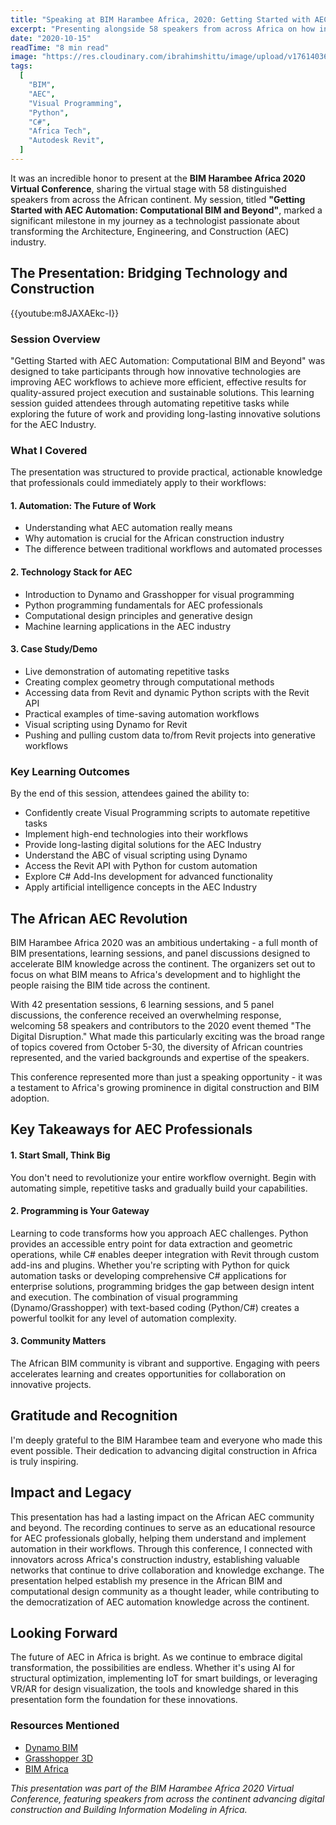```yaml
---
title: "Speaking at BIM Harambee Africa, 2020: Getting Started with AEC Automation, Computational BIM and Beyond"
excerpt: "Presenting alongside 58 speakers from across Africa on how innovative technologies are transforming AEC workflows through automation, computational BIM, and AI-driven solutions for the construction industry"
date: "2020-10-15"
readTime: "8 min read"
image: "https://res.cloudinary.com/ibrahimshittu/image/upload/v1761403649/ibrahim-shittu-portfolio/blog/speaking-at-bim-harambee-africa-2020.png"
tags:
  [
    "BIM",
    "AEC",
    "Visual Programming",
    "Python",
    "C#",
    "Africa Tech",
    "Autodesk Revit",
  ]
---
```


It was an incredible honor to present at the **BIM Harambee Africa 2020 Virtual Conference**, sharing the virtual stage with 58 distinguished speakers from across the African continent. My session, titled **"Getting Started with AEC Automation: Computational BIM and Beyond"**, marked a significant milestone in my journey as a technologist passionate about transforming the Architecture, Engineering, and Construction (AEC) industry.

## The Presentation: Bridging Technology and Construction

{{youtube:m8JAXAEkc-I}}

### Session Overview

"Getting Started with AEC Automation: Computational BIM and Beyond" was designed to take participants through how innovative technologies are improving AEC workflows to achieve more efficient, effective results for quality-assured project execution and sustainable solutions. This learning session guided attendees through automating repetitive tasks while exploring the future of work and providing long-lasting innovative solutions for the AEC Industry.

### What I Covered

The presentation was structured to provide practical, actionable knowledge that professionals could immediately apply to their workflows:

#### 1. Automation: The Future of Work

- Understanding what AEC automation really means
- Why automation is crucial for the African construction industry
- The difference between traditional workflows and automated processes

#### 2. Technology Stack for AEC

- Introduction to Dynamo and Grasshopper for visual programming
- Python programming fundamentals for AEC professionals
- Computational design principles and generative design
- Machine learning applications in the AEC industry

#### 3. Case Study/Demo

- Live demonstration of automating repetitive tasks
- Creating complex geometry through computational methods
- Accessing data from Revit and dynamic Python scripts with the Revit API
- Practical examples of time-saving automation workflows
- Visual scripting using Dynamo for Revit
- Pushing and pulling custom data to/from Revit projects into generative workflows

### Key Learning Outcomes

By the end of this session, attendees gained the ability to:

- Confidently create Visual Programming scripts to automate repetitive tasks
- Implement high-end technologies into their workflows
- Provide long-lasting digital solutions for the AEC Industry
- Understand the ABC of visual scripting using Dynamo
- Access the Revit API with Python for custom automation
- Explore C# Add-Ins development for advanced functionality
- Apply artificial intelligence concepts in the AEC Industry

## The African AEC Revolution

BIM Harambee Africa 2020 was an ambitious undertaking - a full month of BIM presentations, learning sessions, and panel discussions designed to accelerate BIM knowledge across the continent. The organizers set out to focus on what BIM means to Africa's development and to highlight the people raising the BIM tide across the continent.

With 42 presentation sessions, 6 learning sessions, and 5 panel discussions, the conference received an overwhelming response, welcoming 58 speakers and contributors to the 2020 event themed "The Digital Disruption." What made this particularly exciting was the broad range of topics covered from October 5-30, the diversity of African countries represented, and the varied backgrounds and expertise of the speakers.

This conference represented more than just a speaking opportunity - it was a testament to Africa's growing prominence in digital construction and BIM adoption.

## Key Takeaways for AEC Professionals

#### 1. Start Small, Think Big

You don't need to revolutionize your entire workflow overnight. Begin with automating simple, repetitive tasks and gradually build your capabilities.

#### 2. Programming is Your Gateway

Learning to code transforms how you approach AEC challenges. Python provides an accessible entry point for data extraction and geometric operations, while C# enables deeper integration with Revit through custom add-ins and plugins. Whether you're scripting with Python for quick automation tasks or developing comprehensive C# applications for enterprise solutions, programming bridges the gap between design intent and execution. The combination of visual programming (Dynamo/Grasshopper) with text-based coding (Python/C#) creates a powerful toolkit for any level of automation complexity.

#### 3. Community Matters

The African BIM community is vibrant and supportive. Engaging with peers accelerates learning and creates opportunities for collaboration on innovative projects.

## Gratitude and Recognition

I'm deeply grateful to the BIM Harambee team and everyone who made this event possible. Their dedication to advancing digital construction in Africa is truly inspiring.

## Impact and Legacy

This presentation has had a lasting impact on the African AEC community and beyond. The recording continues to serve as an educational resource for AEC professionals globally, helping them understand and implement automation in their workflows. Through this conference, I connected with innovators across Africa's construction industry, establishing valuable networks that continue to drive collaboration and knowledge exchange. The presentation helped establish my presence in the African BIM and computational design community as a thought leader, while contributing to the democratization of AEC automation knowledge across the continent.

## Looking Forward

The future of AEC in Africa is bright. As we continue to embrace digital transformation, the possibilities are endless. Whether it's using AI for structural optimization, implementing IoT for smart buildings, or leveraging VR/AR for design visualization, the tools and knowledge shared in this presentation form the foundation for these innovations.

### Resources Mentioned

- [Dynamo BIM](https://dynamobim.org/)
- [Grasshopper 3D](https://www.grasshopper3d.com/)
- [BIM Africa](https://bimafrica.org/)

_This presentation was part of the BIM Harambee Africa 2020 Virtual Conference, featuring speakers from across the continent advancing digital construction and Building Information Modeling in Africa._
